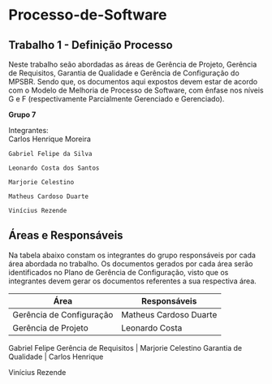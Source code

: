 # Processo-de-Software
## Trabalho 1 - Definição Processo
Neste trabalho seão abordadas as áreas de Gerência de Projeto, Gerência de Requisitos, Garantia de Qualidade e Gerência de Configuração do MPSBR. Sendo que, os documentos aqui expostos devem estar de acordo com o Modelo de Melhoria de Processo de Software, com ênfase nos níveis G e F (respectivamente Parcialmente Gerenciado e Gerenciado).

**Grupo 7**

  Integrantes:  
    Carlos Henrique Moreira
    
    Gabriel Felipe da Silva
    
    Leonardo Costa dos Santos
    
    Marjorie Celestino
    
    Matheus Cardoso Duarte
    
    Vinícius Rezende
  
## Áreas e Responsáveis
  
Na tabela abaixo constam os integrantes do grupo responsáveis por cada área abordada no trabalho. Os documentos gerados por cada área serão identificados no Plano de Gerência de Configuração, visto que os integrantes devem gerar os documentos referentes a sua respectiva área.
  
  **Área** | **Responsáveis**
  ---------|-----------------
  Gerência de Configuração | Matheus Cardoso Duarte
  Gerência de Projeto | Leonardo Costa
  
  Gabriel Felipe
  Gerência de Requisitos | Marjorie Celestino
  Garantia de Qualidade | Carlos Henrique
  
  Vinícius Rezende



